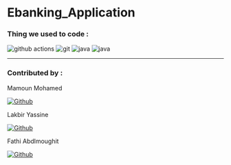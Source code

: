# Ebanking_Application



  <h3>Thing we used to code :</h3>
  <p>
  <img alt="github actions" src="https://img.shields.io/badge/-Github_Actions-2088FF?style=flat-square&logo=github-actions&logoColor=white" />
  <img alt="git" src="https://img.shields.io/badge/-Git-F05032?style=flat-square&logo=git&logoColor=white" />
  <img alt="java" src="https://img.shields.io/badge/Java-ED8B00?style=for-the-badge&logo=java&logoColor=white" />
  <img alt="java" src="https://img.shields.io/badge/Spring-6DB33F?style=for-the-badge&logo=spring&logoColor=white" />

  
</p>  <hr>

   <h3>Contributed by : </h3>
  <p>Mamoun Mohamed</p>
<p><a href="https://github.com/paponni" target="_blank"><img alt="Github" src="https://img.shields.io/badge/GitHub-%2312100E.svg?&style=for-the-badge&logo=Github&logoColor=white" /></a> 
   <p>Lakbir Yassine</p>
<p><a href="https://github.com/yasslkb" target="_blank"><img alt="Github" src="https://img.shields.io/badge/GitHub-%2312100E.svg?&style=for-the-badge&logo=Github&logoColor=white" /></a>
  <p>Fathi Abdlmoughit</p>
<p><a href="https://github.com/moughitfathi" target="_blank"><img alt="Github" src="https://img.shields.io/badge/GitHub-%2312100E.svg?&style=for-the-badge&logo=Github&logoColor=white" /></a>
  
